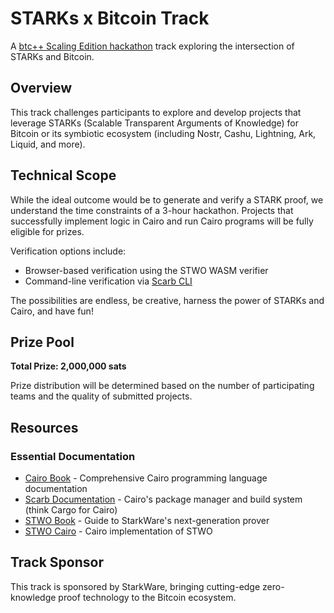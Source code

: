 # STARKs x Bitcoin Track

A [btc++ Scaling Edition hackathon](https://btcplusplus.dev/conf/istanbul#hackathon) track exploring the intersection of STARKs and Bitcoin.

## Overview

This track challenges participants to explore and develop projects that leverage STARKs (Scalable Transparent Arguments of Knowledge) for Bitcoin or its symbiotic ecosystem (including Nostr, Cashu, Lightning, Ark, Liquid, and more).

## Technical Scope

While the ideal outcome would be to generate and verify a STARK proof, we understand the time constraints of a 3-hour hackathon. Projects that successfully implement logic in Cairo and run Cairo programs will be fully eligible for prizes.

Verification options include:

- Browser-based verification using the STWO WASM verifier
- Command-line verification via [Scarb CLI](https://docs.swmansion.com/scarb/docs.html)

The possibilities are endless, be creative, harness the power of STARKs and Cairo, and have fun!

## Prize Pool

**Total Prize: 2,000,000 sats**

Prize distribution will be determined based on the number of participating teams and the quality of submitted projects.

## Resources

### Essential Documentation

- [Cairo Book](https://www.starknet.io/cairo-book/) - Comprehensive Cairo programming language documentation
- [Scarb Documentation](https://docs.swmansion.com/scarb/docs.html) - Cairo's package manager and build system (think Cargo for Cairo)
- [STWO Book](https://zksecurity.github.io/stwo-book/introduction.html) - Guide to StarkWare's next-generation prover
- [STWO Cairo](https://github.com/starkware-libs/stwo-cairo) - Cairo implementation of STWO

## Track Sponsor

This track is sponsored by StarkWare, bringing cutting-edge zero-knowledge proof technology to the Bitcoin ecosystem.
